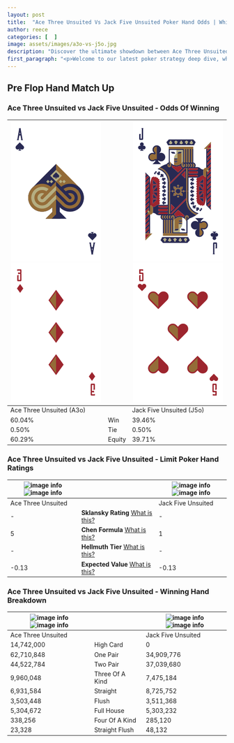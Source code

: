 ```yaml
---
layout: post
title:  "Ace Three Unsuited Vs Jack Five Unsuited Poker Hand Odds | Which Is The Better Hand In Poker? A Complete Guide"
author: reece
categories: [  ]
image: assets/images/a3o-vs-j5o.jpg
description: "Discover the ultimate showdown between Ace Three Unsuited and Jack Five Unsuited in poker! Uncover the odds, strategies, and scenarios where one hand triumphs over the other. Get ready to up your poker game with this thrilling analysis."
first_paragraph: "<p>Welcome to our latest poker strategy deep dive, where we're pitting two distinct hands against each other in a high-stakes showdown: Ace Three Unsuited vs Jack Five Unsuited.</p><p>In the dynamic world of poker, every decision counts, and knowing which hand holds the upper hand is key to your success at the table.</p><p>In this article, we'll dissect these two hands, explore the scenarios where one dominates the other, and equip you with the knowledge to make strategic choices that can tip the odds in your favor.</p><p>Get ready to unravel the intriguing dynamics of these poker hands and elevate your game to new heights.</p>"
---
```




[comment]: # (sp0)

## Pre Flop Hand Match Up

<div class="table hand-ratings" markdown="1"> 



### Ace Three Unsuited vs Jack Five Unsuited - Odds Of Winning


    
| ![image info](assets/images/hand1/a.png) ![image info](assets/images/hand1/3o.png) |  | ![image info](assets/images/hand2/j.png) ![image info](assets/images/hand2/5o.png) |
| -------- | -------- | -------- |
| Ace Three Unsuited (A3o) |  | Jack Five Unsuited (J5o) |
| 60.04% | Win | 39.46% |
| 0.50% | Tie | 0.50% |
| 60.29% | Equity | 39.71% |




[comment]: # (sp1)



### Ace Three Unsuited vs Jack Five Unsuited - Limit Poker Hand Ratings


    
| ![image info](https://www.riverpairs.com/assets/images/hand1/a.png) ![image info](https://www.riverpairs.com/assets/images/hand1/3o.png) |  | ![image info](https://www.riverpairs.com/assets/images/hand2/j.png) ![image info](https://www.riverpairs.com/assets/images/hand2/5o.png) |
| -------- | -------- | -------- |
| Ace Three Unsuited |  | Jack Five Unsuited |
| - | **Sklansky Rating** [What is this?](/sklansky-rating-explained) | - |
| 5 | **Chen Formula** [What is this?](/chen-formula-explained) | 1 |
| - | **Hellmuth Tier** [What is this?](/Hellmuth-tier-explained) | - |
| -0.13 | **Expected Value** [What is this?](/expected-value-explained) | -0.13 |




[comment]: # (sp2)



### Ace Three Unsuited vs Jack Five Unsuited - Winning Hand Breakdown


    
| ![image info](https://www.riverpairs.com/assets/images/hand1/a.png) ![image info](https://www.riverpairs.com/assets/images/hand1/3o.png) |  | ![image info](https://www.riverpairs.com/assets/images/hand2/j.png) ![image info](https://www.riverpairs.com/assets/images/hand2/5o.png) |
| -------- | -------- | -------- |
| Ace Three Unsuited |  | Jack Five Unsuited |
| 14,742,000 | High Card | 0 |
| 62,710,848 | One Pair | 34,909,776 |
| 44,522,784 | Two Pair | 37,039,680 |
| 9,960,048 | Three Of A Kind | 7,475,184 |
| 6,931,584 | Straight | 8,725,752 |
| 3,503,448 | Flush | 3,511,368 |
| 5,304,672 | Full House | 5,303,232 |
| 338,256 | Four Of A Kind | 285,120 |
| 23,328 | Straight Flush | 48,132 |




[comment]: # (sp3)



</div>

[comment]: # (sp4)



[comment]: # (sp5)

